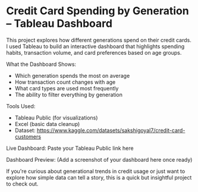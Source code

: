 # Credit Card Spending by Generation – Tableau Dashboard

This project explores how different generations spend on their credit cards. I used Tableau to build an interactive dashboard that highlights spending habits, transaction volume, and card preferences based on age groups.

What the Dashboard Shows:
- Which generation spends the most on average
- How transaction count changes with age
- What card types are used most frequently
- The ability to filter everything by generation

Tools Used:
- Tableau Public (for visualizations)
- Excel (basic data cleanup)
- Dataset: https://www.kaggle.com/datasets/sakshigoyal7/credit-card-customers

Live Dashboard:
Paste your Tableau Public link here

Dashboard Preview:
(Add a screenshot of your dashboard here once ready)

If you're curious about generational trends in credit usage or just want to explore how simple data can tell a story, this is a quick but insightful project to check out.
